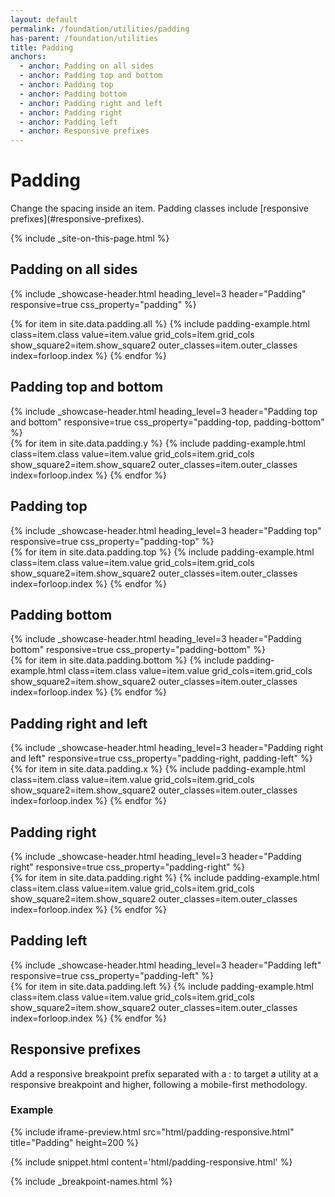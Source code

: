 ```yaml
---
layout: default
permalink: /foundation/utilities/padding
has-parent: /foundation/utilities
title: Padding
anchors:
  - anchor: Padding on all sides
  - anchor: Padding top and bottom
  - anchor: Padding top
  - anchor: Padding bottom
  - anchor: Padding right and left
  - anchor: Padding right
  - anchor: Padding left
  - anchor: Responsive prefixes
---
```


# Padding

<div class="va-introtext" markdown="1">
  Change the spacing inside an item. Padding classes include [responsive prefixes](#responsive-prefixes).
</div>

{% include _site-on-this-page.html %}

## Padding on all sides
<div class="site-showcase">

  {%
    include _showcase-header.html
    heading_level=3
    header="Padding"
    responsive=true
    css_property="padding"
  %}

  <div class="vads-l-row">
    {% for item in site.data.padding.all %}
      {% include padding-example.html
        class=item.class
        value=item.value
        grid_cols=item.grid_cols
        show_square2=item.show_square2
        outer_classes=item.outer_classes
        index=forloop.index
      %}
    {% endfor %}
    </div>
  </div>

## Padding top and bottom
<div class="site-showcase">
  {%
    include _showcase-header.html
    heading_level=3
    header="Padding top and bottom"
    responsive=true
    css_property="padding-top, padding-bottom"
  %}
  <div class="vads-l-row">
    {% for item in site.data.padding.y %}
      {% include padding-example.html
        class=item.class
        value=item.value
        grid_cols=item.grid_cols
        show_square2=item.show_square2
        outer_classes=item.outer_classes
        index=forloop.index
      %}
    {% endfor %}
  </div>
</div>

## Padding top
<div class="site-showcase">
  {%
    include _showcase-header.html
    heading_level=3
    header="Padding top"
    responsive=true
    css_property="padding-top"
  %}
  <div class="vads-l-row">
    {% for item in site.data.padding.top %}
      {% include padding-example.html
        class=item.class
        value=item.value
        grid_cols=item.grid_cols
        show_square2=item.show_square2
        outer_classes=item.outer_classes
        index=forloop.index
      %}
    {% endfor %}
  </div>
</div>

## Padding bottom
<div class="site-showcase">
  {%
    include _showcase-header.html
    heading_level=3
    header="Padding bottom"
    responsive=true
    css_property="padding-bottom"
  %}
  <div class="vads-l-row">
    {% for item in site.data.padding.bottom %}
      {% include padding-example.html
        class=item.class
        value=item.value
        grid_cols=item.grid_cols
        show_square2=item.show_square2
        outer_classes=item.outer_classes
        index=forloop.index
      %}
    {% endfor %}
  </div>
</div>

## Padding right and left
<div class="site-showcase">
  {%
    include _showcase-header.html
    heading_level=3
    header="Padding right and left"
    responsive=true
    css_property="padding-right, padding-left"
  %}
  <div class="vads-l-row">
    {% for item in site.data.padding.x %}
      {% include padding-example.html
        class=item.class
        value=item.value
        grid_cols=item.grid_cols
        show_square2=item.show_square2
        outer_classes=item.outer_classes
        index=forloop.index
      %}
    {% endfor %}
  </div>
</div>

## Padding right
<div class="site-showcase">
  {%
    include _showcase-header.html
    heading_level=3
    header="Padding right"
    responsive=true
    css_property="padding-right"
  %}
  <div class="vads-l-row">
    {% for item in site.data.padding.right %}
      {% include padding-example.html
        class=item.class
        value=item.value
        grid_cols=item.grid_cols
        show_square2=item.show_square2
        outer_classes=item.outer_classes
        index=forloop.index
      %}
    {% endfor %}
  </div>
</div>

## Padding left
<div class="site-showcase">
  {%
    include _showcase-header.html
    heading_level=3
    header="Padding left"
    responsive=true
    css_property="padding-left"
  %}
  <div class="vads-l-row">
    {% for item in site.data.padding.left %}
      {% include padding-example.html
        class=item.class
        value=item.value
        grid_cols=item.grid_cols
        show_square2=item.show_square2
        outer_classes=item.outer_classes
        index=forloop.index
      %}
    {% endfor %}
  </div>
</div>


## Responsive prefixes

Add a responsive breakpoint prefix separated with a : to target a utility at a responsive breakpoint and higher, following a mobile-first methodology.

### Example

{% include iframe-preview.html src="html/padding-responsive.html" title="Padding" height=200 %}

{% include snippet.html content='html/padding-responsive.html' %}


{% include _breakpoint-names.html %}